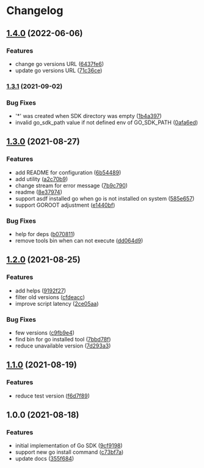 # Changelog

## [1.4.0](https://www.github.com/yacchi/asdf-go-sdk/compare/v1.3.1...v1.4.0) (2022-06-06)


### Features

* change go versions URL ([6437fe6](https://www.github.com/yacchi/asdf-go-sdk/commit/6437fe60369d80366f554b9cce45011e2a2491ab))
* update go versions URL ([71c36ce](https://www.github.com/yacchi/asdf-go-sdk/commit/71c36ce289f50c6414d6ce37b493699379a312c3))

### [1.3.1](https://www.github.com/yacchi/asdf-go-sdk/compare/v1.3.0...v1.3.1) (2021-09-02)


### Bug Fixes

* '*' was created when SDK directory was empty ([1b4a397](https://www.github.com/yacchi/asdf-go-sdk/commit/1b4a3972b9c27a713a7f45d348830a874507fb7a))
* invalid go_sdk_path value if not defined env of GO_SDK_PATH ([0afa6ed](https://www.github.com/yacchi/asdf-go-sdk/commit/0afa6edd430cae3824f64f7373d033bc0aea7a45))

## [1.3.0](https://www.github.com/yacchi/asdf-go-sdk/compare/v1.2.0...v1.3.0) (2021-08-27)


### Features

* add README for configuration ([6b54489](https://www.github.com/yacchi/asdf-go-sdk/commit/6b5448962c0dd5af04a68bfc073fe15d09d35cb7))
* add utility ([a2c70b9](https://www.github.com/yacchi/asdf-go-sdk/commit/a2c70b92d244013bf29fa54ed338086837dbc0ed))
* change stream for error message ([7b9c790](https://www.github.com/yacchi/asdf-go-sdk/commit/7b9c790d2aa64e584183a9dd93500ad44db5a294))
* readme ([8e37974](https://www.github.com/yacchi/asdf-go-sdk/commit/8e37974fdbf8aab294069e44c488d574e5799533))
* support asdf installed go when go is not installed on system ([585e657](https://www.github.com/yacchi/asdf-go-sdk/commit/585e6576cd9d46d8c3d1485f0fbbd214a1f20796))
* support GOROOT adjustment ([e1440bf](https://www.github.com/yacchi/asdf-go-sdk/commit/e1440bff4f5195e5ab6aa120e5f91ecbff59d59c))


### Bug Fixes

* help for deps ([b070811](https://www.github.com/yacchi/asdf-go-sdk/commit/b070811e8a8e08a4f00dc8953199c2606eea0ba9))
* remove tools bin when can not execute ([dd064d9](https://www.github.com/yacchi/asdf-go-sdk/commit/dd064d9b767f089ba22b1d07eb06f3c068d6197d))

## [1.2.0](https://www.github.com/yacchi/asdf-go-sdk/compare/v1.1.0...v1.2.0) (2021-08-25)


### Features

* add helps ([9192f27](https://www.github.com/yacchi/asdf-go-sdk/commit/9192f27f3771587ee1490645d1bf854d60a642f8))
* filter old versions ([cfdeacc](https://www.github.com/yacchi/asdf-go-sdk/commit/cfdeacce51bf04e4ae9efbcb78c6adcad0b239d7))
* improve script latency ([2ce05aa](https://www.github.com/yacchi/asdf-go-sdk/commit/2ce05aa3ac468c6b659feb4e03fefc32bb5a53f0))


### Bug Fixes

* few versions ([c9fb9e4](https://www.github.com/yacchi/asdf-go-sdk/commit/c9fb9e41fb6198ec5d849be406b387b38d658b71))
* find bin for go installed tool ([7bbd78f](https://www.github.com/yacchi/asdf-go-sdk/commit/7bbd78f3476d70b9a63afeda44e8c107a4547c05))
* reduce unavailable version ([7d293a3](https://www.github.com/yacchi/asdf-go-sdk/commit/7d293a312fb4c73c0e025ddaf23005ab13439664))

## [1.1.0](https://www.github.com/yacchi/asdf-go-sdk/compare/v1.0.0...v1.1.0) (2021-08-19)


### Features

* reduce test version ([f6d7f89](https://www.github.com/yacchi/asdf-go-sdk/commit/f6d7f89a871a971837ecbb17f6864e86ed1a4b2c))

## 1.0.0 (2021-08-18)


### Features

* initial implementation of Go SDK ([9cf9198](https://www.github.com/yacchi/asdf-go-sdk/commit/9cf91982a8cb31580f23401a401e7f03ea76e562))
* support new go install command ([c73bf7a](https://www.github.com/yacchi/asdf-go-sdk/commit/c73bf7aff856e1e1baa0e76e1bb8e32452bb05c7))
* update docs ([355f684](https://www.github.com/yacchi/asdf-go-sdk/commit/355f6840a8429fa7e3c2a4769805cc9136703793))

